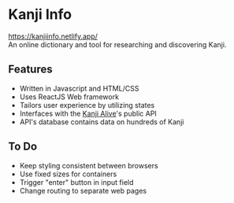 # Kanji Info
https://kanjiinfo.netlify.app/
\
An online dictionary and tool for researching and discovering Kanji.

## Features
* Written in Javascript and HTML/CSS
* Uses ReactJS Web framework
* Tailors user experience by utilizing states
* Interfaces with the [Kanji Alive](https://kanjialive.com/)'s public API
* API's database contains data on hundreds of Kanji

## To Do
* Keep styling consistent between browsers
* Use fixed sizes for containers
* Trigger "enter" button in input field
* Change routing to separate web pages

